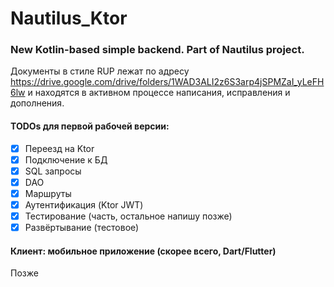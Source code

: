 # Nautilus_Ktor
### New Kotlin-based simple backend. Part of Nautilus project.

Документы в стиле RUP лежат по адресу https://drive.google.com/drive/folders/1WAD3ALI2z6S3arp4jSPMZaI_yLeFH6lw и находятся в активном процессе написания, исправления и дополнения.

#### TODOs для первой рабочей версии:

- [x] Переезд на Ktor
- [x] Подключение к БД
- [x] SQL запросы
- [x] DAO
- [x] Маршруты
- [x] Аутентификация (Ktor JWT)
- [x] Тестирование (часть, остальное напишу позже)
- [x] Развёртывание (тестовое)

#### Клиент: мобильное приложение (скорее всего, Dart/Flutter)
Позже
